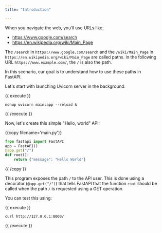 ```yaml
---
title: "Introduction"

---
```

<!--Introduction-->

When you navigate the web, you'll use URLs like:

- https://www.google.com/search
- https://en.wikipedia.org/wiki/Main_Page

The `/search` in `https://www.google.com/search` and the `/wiki/Main_Page` in `https://en.wikipedia.org/wiki/Main_Page` are called paths.
In the following URL `https://www.example.com/`, the `/` is also the path.

In this scenario, our goal is to understand how to use these paths in FastAPI. 

Let's start with launching Uvicorn server in the background:

{{ execute }}
```
nohup uvicorn main:app --reload & 
```
{{ /execute }}

Now, let's create this simple "Hello, world" API:

{{copy filename='main.py'}}
```python
from fastapi import FastAPI
app = FastAPI()
@app.get("/")
def root():
    return {"message": "Hello World"}
```
{{ /copy }}

This program exposes the path `/` to the API user. This is done using a decorator (`@app.get("/")`) that tells FastAPI that the function `root` should be called when the path `/` is requested using a GET operation.

You can test this using:

{{ execute }}
```
curl http://127.0.0.1:8000/
```
{{ /execute }}